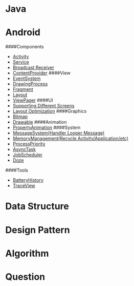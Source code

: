 # Java

# Android

####Components
- [Activity](Android/Components/Activity.md)
- [Service](Android/Components/Service.md)
- [Broadcast Receiver](Android/Components/BroadcastReceiver.md)
- [ContentProvider](Android/Components/ContentProvider.md)
####View
- [EventSystem](Android/View/EventSystem.md)
- [DrawingProcess](Android/View/DrawingProcess.md)
- [Fragment](Android/View/Fragment.md)
- [Layout](Android/View/Layout.md)
- [ViewPager](Android/View/ViewPager.md)
####UI
- [Supporting Different Screens](Android/UI/SupportingDifferentScreens.md)
- [Layout Optimization](Android/UI/LayoutOptimization.md)
####Graphics
- [Bitmap](Android/Graphics/Bitmap.md)
- [Drawable](Android/Graphics/Drawable.md)
####Animation
- [PropertyAnimation](Android/Animation/PropertyAnimation.md)
####System
- [MessageSystem(Handler Looper Message)](Android/System/MessageSystem.md)
- [MemoryManagement(Recycle Activity/Application/etc)](Android/System/MemoryManagement.md)
- [ProcessPriority](Android/System/ProcessPriority.md)
- [AsyncTask](Android/System/AsyncTask.md)
- [JobScheduler](Android/System/JobScheduler.md)
- [Doze](Android/System/Doze.md)

####Tools
- [BatteryHistory](Android/Tools/BatteryHistory.md)
- [TraceView](Android/Tools/TraceView.md)
# Data Structure

# Design Pattern

# Algorithm

# Question